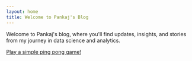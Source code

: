 ```yaml
---
layout: home
title: Welcome to Pankaj's Blog
---
```

Welcome to Pankaj's blog, where you'll find updates, insights, and stories from my journey in data science and analytics.

[Play a simple ping pong game!](/ping-pong.html)

